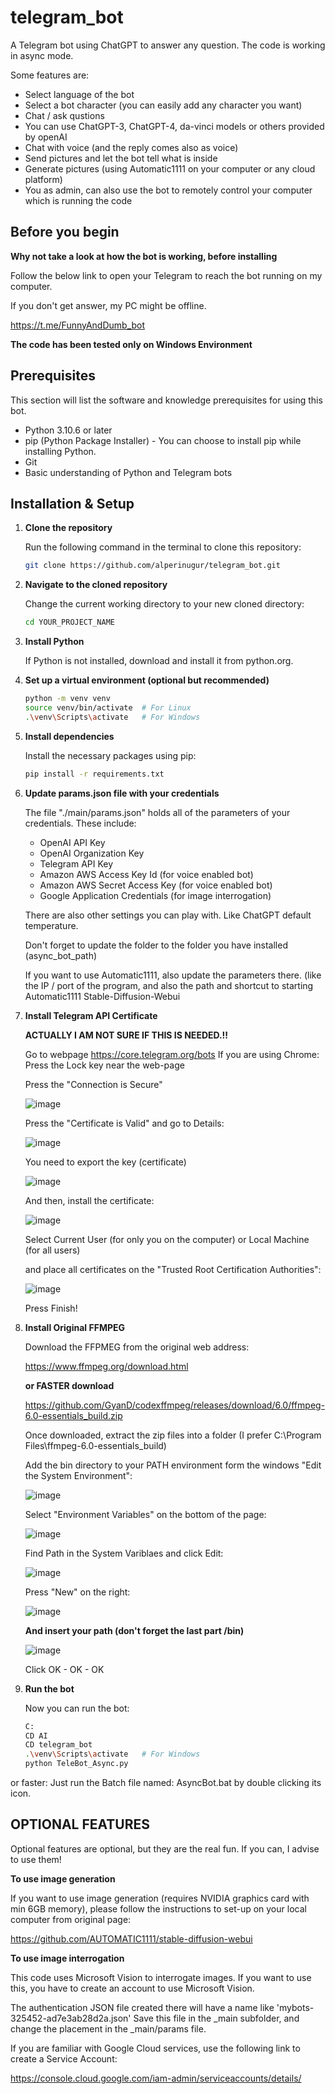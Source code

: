 # telegram_bot

A Telegram bot using ChatGPT to answer any question.
The code is working in async mode.

Some features are:
 * Select language of the bot
 * Select a bot character (you can easily add any character you want)
 * Chat / ask qustions
 * You can use ChatGPT-3, ChatGPT-4, da-vinci models or others provided by openAI
 * Chat with voice (and the reply comes also as voice)
 * Send pictures and let the bot tell what is inside
 * Generate pictures (using Automatic1111 on your computer or any cloud platform)
 * You as admin, can also use the bot to remotely control your computer which is running the code

## Before you begin
**Why not take a look at how the bot is working, before installing**

   Follow the below link to open your Telegram to reach the bot running on my computer.
   
   If you don't get answer, my PC might be offline.
   
   https://t.me/FunnyAndDumb_bot

**The code has been tested only on Windows Environment**

## Prerequisites

This section will list the software and knowledge prerequisites for using this bot.

- Python 3.10.6 or later
- pip (Python Package Installer) - You can choose to install pip while installing Python.
- Git
- Basic understanding of Python and Telegram bots


## Installation & Setup


1. **Clone the repository**

   Run the following command in the terminal to clone this repository:
   
   ```bash
   git clone https://github.com/alperinugur/telegram_bot.git
   
2. **Navigate to the cloned repository**

    Change the current working directory to your new cloned directory:
   ```bash
   cd YOUR_PROJECT_NAME

3. **Install Python**

   If Python is not installed, download and install it from python.org.

4. **Set up a virtual environment (optional but recommended)**
   ```bash
   python -m venv venv
   source venv/bin/activate  # For Linux
   .\venv\Scripts\activate   # For Windows

5. **Install dependencies**

   Install the necessary packages using pip:
   ```bash
   pip install -r requirements.txt

6. **Update params.json file with your credentials**

   The file "./main/params.json" holds all of the parameters of your credentials.
   These include:
   * OpenAI API Key
   * OpenAI Organization Key
   * Telegram API Key
   * Amazon AWS Access Key Id       (for voice enabled bot)
   * Amazon AWS Secret Access Key   (for voice enabled bot)
   * Google Application Credentials (for image interrogation)
   
   There are also other settings you can play with. Like ChatGPT default temperature.
   
   Don't forget to update the folder to the folder you have installed (async_bot_path)
   
   If you want to use Automatic1111, also update the parameters there. (like the IP / port of the program, and also the path and shortcut to starting Automatic1111 Stable-Diffusion-Webui

7. **Install Telegram API Certificate**
   
   **ACTUALLY I AM NOT SURE IF THIS IS NEEDED.!!**
   
   
   Go to webpage https://core.telegram.org/bots
   If you are using Chrome:
      Press the Lock key near the web-page
      
      Press the "Connection is Secure"
      
      ![image](https://github.com/alperinugur/telegram_bot/assets/30839536/fd620afa-a028-43c1-a443-237c2e18fe85)

      Press the "Certificate is Valid" and go to Details:
      
      ![image](https://github.com/alperinugur/telegram_bot/assets/30839536/d4949aa9-6f6b-4b37-9930-d1f70688d1b2)

      You need to export the key (certificate)
     
      ![image](https://github.com/alperinugur/telegram_bot/assets/30839536/9ddeca25-78dc-4842-88db-e08269bc5315)

      And then, install the certificate:
      
      ![image](https://github.com/alperinugur/telegram_bot/assets/30839536/de91ddb7-8240-4ba2-bdc7-b48079cda601)

      Select Current User (for only you on the computer) or Local Machine (for all users)
      
      and place all certificates on the "Trusted Root Certification Authorities":
      
      ![image](https://github.com/alperinugur/telegram_bot/assets/30839536/669b43b8-742d-45fa-9d9a-c2de38b53907)

      Press Finish!
      
8. **Install Original FFMPEG**

   Download the FFPMEG from the original web address:
   
   https://www.ffmpeg.org/download.html
   
   **or FASTER download**
   
   https://github.com/GyanD/codexffmpeg/releases/download/6.0/ffmpeg-6.0-essentials_build.zip
   
   Once downloaded, extract the zip files into a folder (I prefer C:\Program Files\ffmpeg-6.0-essentials_build)
   
   Add the bin directory to your PATH environment form the windows "Edit the System Environment":
   
   ![image](https://github.com/alperinugur/telegram_bot/assets/30839536/16567544-87b0-4ef4-916f-a16a7d7bec55)

   Select "Environment Variables" on the bottom of the page:
   
   ![image](https://github.com/alperinugur/telegram_bot/assets/30839536/daf1513c-dd0e-4554-8f2b-73f8bc30ad8c)

   Find Path in the System Variblaes and click Edit:
   
   ![image](https://github.com/alperinugur/telegram_bot/assets/30839536/fbd6e44f-b2fb-4b29-9611-b811296f85be)

   Press "New" on the right:
   
   ![image](https://github.com/alperinugur/telegram_bot/assets/30839536/918cbf9c-f8e4-41f5-99b8-b13adecf9c03)

   **And insert your path (don't forget the last part /bin)**
   
   ![image](https://github.com/alperinugur/telegram_bot/assets/30839536/fe8d06f4-d796-4efc-b241-f9ed516ca1b6)
   
   Click OK - OK - OK 
   
   
9. **Run the bot**

   Now you can run the bot:
   ```bash
   C:
   CD AI
   CD telegram_bot
   .\venv\Scripts\activate   # For Windows   
   python TeleBot_Async.py
   
  or faster:
   Just run the Batch file named: AsyncBot.bat by double clicking its icon.


   
## OPTIONAL FEATURES
   
   Optional features are optional, but they are the real fun. If you can, I advise to use them!
   
**To use image generation**

   If you want to use image generation (requires NVIDIA graphics card with min 6GB memory),
   please follow the instructions to set-up on your local computer from original page:
   
   https://github.com/AUTOMATIC1111/stable-diffusion-webui
   

**To use image interrogation**

   This code uses Microsoft Vision to interrogate images. 
   If you want to use this, you have to create an account to use Microsoft Vision.
   
   The authentication JSON file created there will have a name like 'mybots-325452-ad7e3ab28d2a.json'
   Save this file in the _main subfolder, and change the placement in the _main/params file.

   If you are familiar with Google Cloud services, use the following link to create a Service Account:
   
   https://console.cloud.google.com/iam-admin/serviceaccounts/details/
   
  

